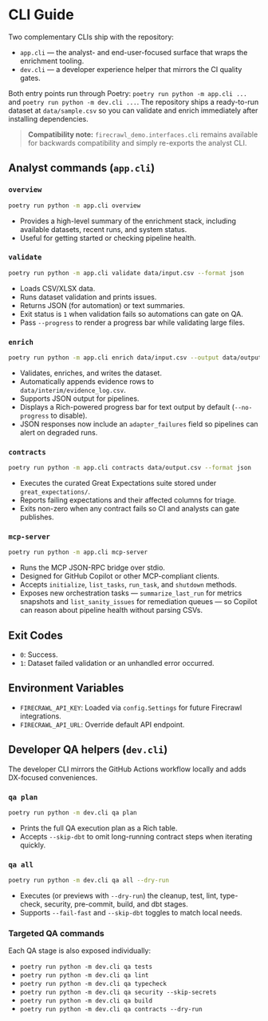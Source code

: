 # CLI Guide

Two complementary CLIs ship with the repository:

- `app.cli` — the analyst- and end-user-focused surface that wraps the enrichment tooling.
- `dev.cli` — a developer experience helper that mirrors the CI quality gates.

Both entry points run through Poetry: `poetry run python -m app.cli ...` and `poetry run python -m dev.cli ...`.
The repository ships a ready-to-run dataset at `data/sample.csv` so you can validate and
enrich immediately after installing dependencies.

> **Compatibility note:** `firecrawl_demo.interfaces.cli` remains available for backwards compatibility and simply re-exports the analyst CLI.

## Analyst commands (`app.cli`)

### `overview`

```bash
poetry run python -m app.cli overview
```

- Provides a high-level summary of the enrichment stack, including available datasets, recent runs, and system status.
- Useful for getting started or checking pipeline health.

### `validate`

```bash
poetry run python -m app.cli validate data/input.csv --format json
```

- Loads CSV/XLSX data.
- Runs dataset validation and prints issues.
- Returns JSON (for automation) or text summaries.
- Exit status is `1` when validation fails so automations can gate on QA.
- Pass `--progress` to render a progress bar while validating large files.

### `enrich`

```bash
poetry run python -m app.cli enrich data/input.csv --output data/output.csv --format text
```

- Validates, enriches, and writes the dataset.
- Automatically appends evidence rows to `data/interim/evidence_log.csv`.
- Supports JSON output for pipelines.
- Displays a Rich-powered progress bar for text output by default (`--no-progress` to disable).
- JSON responses now include an `adapter_failures` field so pipelines can alert on degraded runs.

### `contracts`

```bash
poetry run python -m app.cli contracts data/output.csv --format json
```

- Executes the curated Great Expectations suite stored under `great_expectations/`.
- Reports failing expectations and their affected columns for triage.
- Exits non-zero when any contract fails so CI and analysts can gate publishes.

### `mcp-server`

```bash
poetry run python -m app.cli mcp-server
```

- Runs the MCP JSON-RPC bridge over stdio.
- Designed for GitHub Copilot or other MCP-compliant clients.
- Accepts `initialize`, `list_tasks`, `run_task`, and `shutdown` methods.
- Exposes new orchestration tasks — `summarize_last_run` for metrics snapshots and
  `list_sanity_issues` for remediation queues — so Copilot can reason about pipeline
  health without parsing CSVs.

## Exit Codes

- `0`: Success.
- `1`: Dataset failed validation or an unhandled error occurred.

## Environment Variables

- `FIRECRAWL_API_KEY`: Loaded via `config.Settings` for future Firecrawl integrations.
- `FIRECRAWL_API_URL`: Override default API endpoint.

## Developer QA helpers (`dev.cli`)

The developer CLI mirrors the GitHub Actions workflow locally and adds DX-focused conveniences.

### `qa plan`

```bash
poetry run python -m dev.cli qa plan
```

- Prints the full QA execution plan as a Rich table.
- Accepts `--skip-dbt` to omit long-running contract steps when iterating quickly.

### `qa all`

```bash
poetry run python -m dev.cli qa all --dry-run
```

- Executes (or previews with `--dry-run`) the cleanup, test, lint, type-check, security, pre-commit, build, and dbt stages.
- Supports `--fail-fast` and `--skip-dbt` toggles to match local needs.

### Targeted QA commands

Each QA stage is also exposed individually:

- `poetry run python -m dev.cli qa tests`
- `poetry run python -m dev.cli qa lint`
- `poetry run python -m dev.cli qa typecheck`
- `poetry run python -m dev.cli qa security --skip-secrets`
- `poetry run python -m dev.cli qa build`
- `poetry run python -m dev.cli qa contracts --dry-run`
